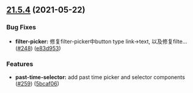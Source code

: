 ## [21.5.4](https://github.com/growingio/gio-design-pro/compare/v21.5.3...v21.5.4) (2021-05-22)


### Bug Fixes

* **filter-picker:** 修复filter-picker中button type link->text, 以及修复filte… ([#248](https://github.com/growingio/gio-design-pro/issues/248)) ([e83d953](https://github.com/growingio/gio-design-pro/commit/e83d953a4bd53a87ab5ad98210a230a7a6461023))


### Features

* **past-time-selector:** add past time picker and selector components ([#259](https://github.com/growingio/gio-design-pro/issues/259)) ([5bcaf06](https://github.com/growingio/gio-design-pro/commit/5bcaf0600a4f3bc696324ab584474409f79ea4cb))



